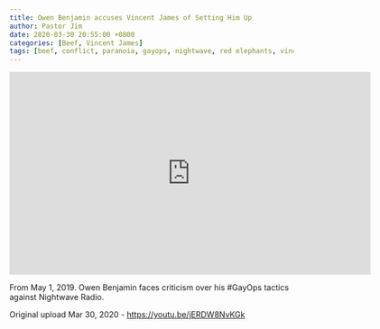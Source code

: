 ```yaml
---
title: Owen Benjamin accuses Vincent James of Setting Him Up
author: Pastor Jim
date: 2020-03-30 20:55:00 +0800
categories: [Beef, Vincent James]
tags: [beef, conflict, paranoia, gayops, nightwave, red elephants, vincent james, copyright, anti-social]
---
```


<iframe width="640" height="360" scrolling="no" frameborder="0" style="border: none;" src="https://www.bitchute.com/embed/gU4LU421UbBK/"></iframe>

From May 1, 2019. Owen Benjamin faces criticism over his #GayOps tactics against Nightwave Radio.



Original upload Mar 30, 2020 - https://youtu.be/jERDW8NvKGk

